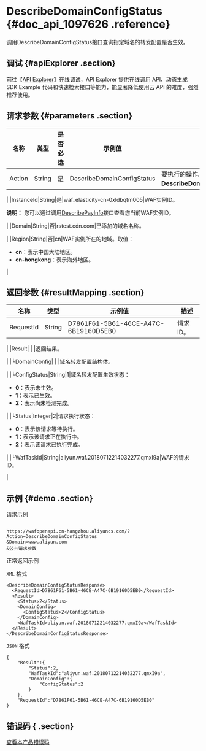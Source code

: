 # DescribeDomainConfigStatus {#doc_api_1097626 .reference}

调用DescribeDomainConfigStatus接口查询指定域名的转发配置是否生效。

## 调试 {#apiExplorer .section}

前往【[API Explorer](https://api.aliyun.com/#product=waf-openapi&api=DescribeDomainConfigStatus)】在线调试，API Explorer 提供在线调用 API、动态生成 SDK Example 代码和快速检索接口等能力，能显著降低使用云 API 的难度，强烈推荐使用。

## 请求参数 {#parameters .section}

|名称|类型|是否必选|示例值|描述|
|--|--|----|---|--|
|Action|String|是|DescribeDomainConfigStatus|要执行的操作。取值：**DescribeDomainConfigStatus**。

 |
|InstanceId|String|是|waf\_elasticity-cn-0xldbqtm005|WAF实例ID。

 **说明：** 您可以通过调用[DescribePayInfo](~~86651~~)接口查看您当前WAF实例ID。

 |
|Domain|String|否|rstest.cdn.com|已添加的域名名称。

 |
|Region|String|否|cn|WAF实例所在的地域。取值：

 -   **cn**：表示中国大陆地区。
-   **cn-hongkong**：表示海外地区。

 |

## 返回参数 {#resultMapping .section}

|名称|类型|示例值|描述|
|--|--|---|--|
|RequestId|String|D7861F61-5B61-46CE-A47C-6B19160D5EB0|请求ID。

 |
|Result| | |返回结果。

 |
|└DomainConfig| | |域名转发配置结构体。

 |
|└ConfigStatus|String|1|域名转发配置生效状态：

 -   **0**：表示未生效。
-   **1**：表示已生效。
-   **2**：表示尚未检测完成。

 |
|└Status|Integer|2|请求执行状态：

 -   **0**：表示该请求等待执行。
-   **1**：表示该请求正在执行中。
-   **2**：表示该请求已执行完成。

 |
|└WafTaskId|String|aliyun.waf.20180712214032277.qmxI9a|WAF的请求ID。

 |

## 示例 {#demo .section}

请求示例

``` {#request_demo}

https://wafopenapi.cn-hangzhou.aliyuncs.com/?Action=DescribeDomainConfigStatus
&Domain=www.aliyun.com
&公共请求参数

```

正常返回示例

`XML` 格式

``` {#xml_return_success_demo}
<DescribeDomainConfigStatusResponse>
  <RequestId>D7861F61-5B61-46CE-A47C-6B19160D5EB0</RequestId>
  <Result>
    <Status>2</Status>
    <DomainConfig>
      <ConfigStatus>2</ConfigStatus>
    </DomainConfig>
    <WafTaskId>aliyun.waf.20180712214032277.qmxI9a</WafTaskId>
  </Result>
</DescribeDomainConfigStatusResponse>

```

`JSON` 格式

``` {#json_return_success_demo}
{
	"Result":{
		"Status":2,
		"WafTaskId":"aliyun.waf.20180712214032277.qmxI9a",
		"DomainConfig":{
			"ConfigStatus":2
		}
	},
	"RequestId":"D7861F61-5B61-46CE-A47C-6B19160D5EB0"
}
```

## 错误码 { .section}

[查看本产品错误码](https://error-center.aliyun.com/status/product/waf-openapi)

